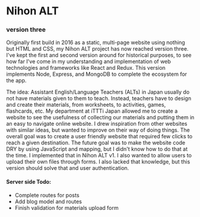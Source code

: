 # Nihon ALT
### version three

Originally first build in 2016 as a static, multi-page website using nothing but HTML and CSS, my Nihon ALT project has now reached version three. I've kept the first and second version around for historical purposes, to see how far I've come in my understanding and implementation of web technologies and frameworks like React and Redux. This version implements Node, Express, and MongoDB to complete the ecosystem  for the app.

The idea: Assistant English/Language Teachers (ALTs) in Japan usually do not have materials given to them to teach. Instead, teachers have to design and create their materials, from worksheets, to activities, games, flashcards, etc. My department at iTTTi Japan allowed me to create a website to see the usefulness of collecting our materials and putting them in an easy to navigate online website. I drew inspiration from other websites with similar ideas, but wanted to improve on their way of doing things. The overall goal was to create a user friendly website that required few clicks to reach a given destination. The future goal was to make the website code DRY by using JavaScript and mapping, but I didn't know how to do that at the time. I implemented that in Nihon ALT v1. I also wanted to allow users to upload their own files through forms. I also lacked that knowledge, but this version should solve that and user authentication.

#### Server side Todo: 
- Complete routes for posts
- Add blog model and routes
- Finish validation for materials upload form